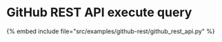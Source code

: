 # GitHub REST API execute query

{% embed include file="src/examples/github-rest/github_rest_api.py" %}



